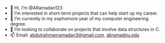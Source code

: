 - 👋 Hi, I’m @ARamadan123
- 👀 I’m interested in short-term projects that can help start up my career.
- 🌱 I’m currently in my sophomore year of my computer engineering degree.
- 💞️ I’m looking to collaborate on projects that involve data structures in C.
- 📫 Email: abdulrahmanramadan3@gmail.com, abrama@iu.edu

<!---
ARamadan123/ARamadan123 is a ✨ special ✨ repository because its `README.md` (this file) appears on your GitHub profile.
You can click the Preview link to take a look at your changes.
--->
